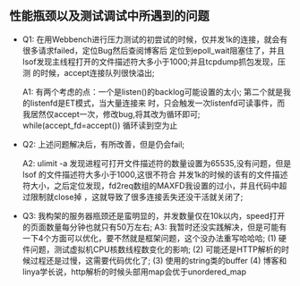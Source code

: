 ## 性能瓶颈以及测试调试中所遇到的问题

* Q1: 在用Webbench进行压力测试的初尝试的时候，仅并发1k的连接，就会有很多请求failed，定位Bug然后查阅博客后
      定位到epoll_wait阻塞住了，并且lsof发现主线程打开的文件描述符大多小于1000;并且tcpdump抓包发现，压测
      的时候，accept连接队列很快溢出;

  A1: 有两个考虑的点：一个是listen()的backlog可能设置的太小; 第二个就是我的listenfd是ET模式，当大量连接来
      时，只会触发一次listenfd可读事件，而我居然仅accept一次，修改bug,将其改为循环即可;
      while(accept_fd=accept()) 循环读到空为止

* Q2: 上述问题解决后，有所改善，但是仍会fail;
  
  A2: ulimit -a 发现进程可打开文件描述符的数量设置为65535,没有问题，但是lsof 的文件描述符大多小于1000,这很不符合
      并发1k的时候的该有的文件描述符大小，之后定位发现，fd2req数组的MAXFD我设置的过小，并且代码中超过限制就close掉
      ，这就导致了很多连接丢失还没干活就关闭了;

* Q3: 我构架的服务器瓶颈还是蛮明显的，并发数量仅在10k以内，speed打开的页面数量每分钟也就只有50万左右;
  A3: 我暂时还没实践解决，但是可能有一下4个方面可以优化，要不然就是框架问题，这个没办法重写哈哈哈;
      (1) 硬件问题，测试虚拟机CPU核数线程数变化的影响;
      (2) 可能还是HTTP解析的时候过程还是过慢，这需要代码优化了;
      (3) 使用的string类的buffer
      (4) 博客和linya学长说，http解析的时候头部用map会优于unordered_map